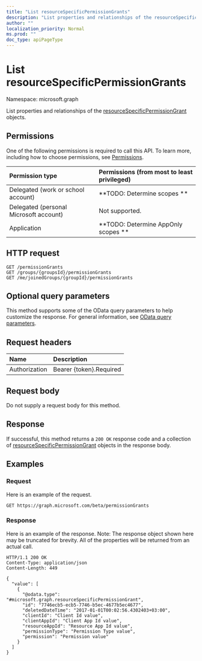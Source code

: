 ```yaml
---
title: "List resourceSpecificPermissionGrants"
description: "List properties and relationships of the resourceSpecificPermissionGrant objects."
author: ""
localization_priority: Normal
ms.prod: ""
doc_type: apiPageType
---
```


# List resourceSpecificPermissionGrants

Namespace: microsoft.graph

List properties and relationships of the [resourceSpecificPermissionGrant](../resources/resourcespecificpermissiongrant.md) objects.

## Permissions
One of the following permissions is required to call this API. To learn more, including how to choose permissions, see [Permissions](/concepts/permissions-reference.md).

|Permission type|Permissions (from most to least privileged)|
|:---|:---|
|Delegated (work or school account)|**TODO: Determine scopes **|
|Delegated (personal Microsoft account)|Not supported.|
|Application|**TODO: Determine AppOnly scopes **|

## HTTP request
<!-- {
  "blockType": "ignored"
}
-->
``` http
GET /permissionGrants
GET /groups/{groupsId}/permissionGrants
GET /me/joinedGroups/{groupId}/permissionGrants
```

## Optional query parameters
This method supports some of the OData query parameters to help customize the response. For general information, see [OData query parameters](/graph/query-parameters).

## Request headers
|Name|Description|
|:---|:---|
|Authorization|Bearer {token}.Required|

## Request body
Do not supply a request body for this method.

## Response
If successful, this method returns a `200 OK` response code and a collection of [resourceSpecificPermissionGrant](../resources/resourcespecificpermissiongrant.md) objects in the response body.

## Examples

### Request
Here is an example of the request.
<!-- {
  "blockType": "request",
  "name": "get_resourcespecificpermissiongrant"
}
-->
``` http
GET https://graph.microsoft.com/beta/permissionGrants
```

### Response
Here is an example of the response. Note: The response object shown here may be truncated for brevity. All of the properties will be returned from an actual call.
<!-- {
  "blockType": "response",
  "truncated": true,
  "@odata.type": "collection(microsoft.graph.resourcespecificpermissiongrant)"
}
-->
``` http
HTTP/1.1 200 OK
Content-Type: application/json
Content-Length: 449

{
  "value": [
    {
      "@odata.type": "#microsoft.graph.resourceSpecificPermissionGrant",
      "id": "7746ecb5-ecb5-7746-b5ec-4677b5ec4677",
      "deletedDateTime": "2017-01-01T00:02:56.4302403+03:00",
      "clientId": "Client Id value",
      "clientAppId": "Client App Id value",
      "resourceAppId": "Resource App Id value",
      "permissionType": "Permission Type value",
      "permission": "Permission value"
    }
  ]
}
```

